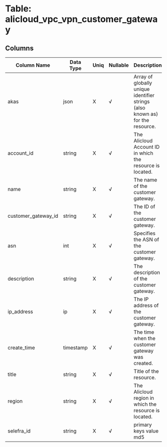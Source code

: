 # Table: alicloud_vpc_vpn_customer_gateway

## Columns 

|  Column Name   |  Data Type  | Uniq | Nullable | Description | 
|  ----  | ----  | ----  | ----  | ---- | 
| akas | json | X | √ | Array of globally unique identifier strings (also known as) for the resource. | 
| account_id | string | X | √ | The Alicloud Account ID in which the resource is located. | 
| name | string | X | √ | The name of the customer gateway. | 
| customer_gateway_id | string | X | √ | The ID of the customer gateway. | 
| asn | int | X | √ | Specifies the ASN of the customer gateway. | 
| description | string | X | √ | The description of the customer gateway. | 
| ip_address | ip | X | √ | The IP address of the customer gateway. | 
| create_time | timestamp | X | √ | The time when the customer gateway was created. | 
| title | string | X | √ | Title of the resource. | 
| region | string | X | √ | The Alicloud region in which the resource is located. | 
| selefra_id | string | X | √ | primary keys value md5 | 


